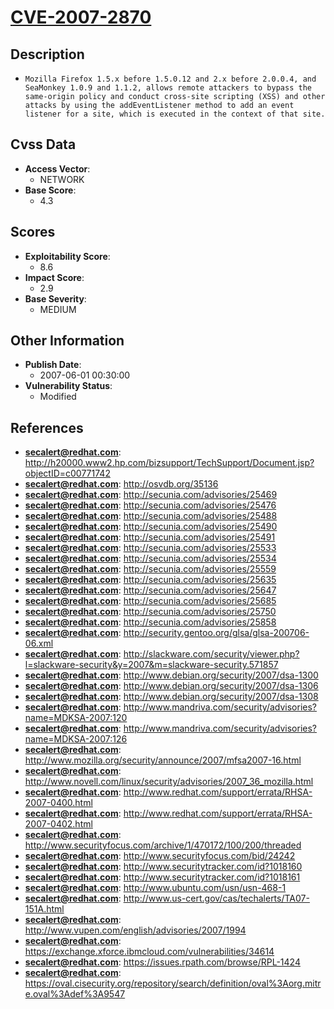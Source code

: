 
# [CVE-2007-2870](http://h20000.www2.hp.com/bizsupport/TechSupport/Document.jsp?objectID=c00771742)

## Description

- `Mozilla Firefox 1.5.x before 1.5.0.12 and 2.x before 2.0.0.4, and SeaMonkey 1.0.9 and 1.1.2, allows remote attackers to bypass the same-origin policy and conduct cross-site scripting (XSS) and other attacks by using the addEventListener method to add an event listener for a site, which is executed in the context of that site.`

## Cvss Data

- **Access Vector**:
  - NETWORK
- **Base Score**:
  - 4.3

## Scores

- **Exploitability Score**:
  - 8.6
- **Impact Score**:
  - 2.9
- **Base Severity**:
  - MEDIUM

## Other Information

- **Publish Date**:
  - 2007-06-01 00:30:00
- **Vulnerability Status**:
  - Modified

## References

- **secalert@redhat.com**: http://h20000.www2.hp.com/bizsupport/TechSupport/Document.jsp?objectID=c00771742
- **secalert@redhat.com**: http://osvdb.org/35136
- **secalert@redhat.com**: http://secunia.com/advisories/25469
- **secalert@redhat.com**: http://secunia.com/advisories/25476
- **secalert@redhat.com**: http://secunia.com/advisories/25488
- **secalert@redhat.com**: http://secunia.com/advisories/25490
- **secalert@redhat.com**: http://secunia.com/advisories/25491
- **secalert@redhat.com**: http://secunia.com/advisories/25533
- **secalert@redhat.com**: http://secunia.com/advisories/25534
- **secalert@redhat.com**: http://secunia.com/advisories/25559
- **secalert@redhat.com**: http://secunia.com/advisories/25635
- **secalert@redhat.com**: http://secunia.com/advisories/25647
- **secalert@redhat.com**: http://secunia.com/advisories/25685
- **secalert@redhat.com**: http://secunia.com/advisories/25750
- **secalert@redhat.com**: http://secunia.com/advisories/25858
- **secalert@redhat.com**: http://security.gentoo.org/glsa/glsa-200706-06.xml
- **secalert@redhat.com**: http://slackware.com/security/viewer.php?l=slackware-security&y=2007&m=slackware-security.571857
- **secalert@redhat.com**: http://www.debian.org/security/2007/dsa-1300
- **secalert@redhat.com**: http://www.debian.org/security/2007/dsa-1306
- **secalert@redhat.com**: http://www.debian.org/security/2007/dsa-1308
- **secalert@redhat.com**: http://www.mandriva.com/security/advisories?name=MDKSA-2007:120
- **secalert@redhat.com**: http://www.mandriva.com/security/advisories?name=MDKSA-2007:126
- **secalert@redhat.com**: http://www.mozilla.org/security/announce/2007/mfsa2007-16.html
- **secalert@redhat.com**: http://www.novell.com/linux/security/advisories/2007_36_mozilla.html
- **secalert@redhat.com**: http://www.redhat.com/support/errata/RHSA-2007-0400.html
- **secalert@redhat.com**: http://www.redhat.com/support/errata/RHSA-2007-0402.html
- **secalert@redhat.com**: http://www.securityfocus.com/archive/1/470172/100/200/threaded
- **secalert@redhat.com**: http://www.securityfocus.com/bid/24242
- **secalert@redhat.com**: http://www.securitytracker.com/id?1018160
- **secalert@redhat.com**: http://www.securitytracker.com/id?1018161
- **secalert@redhat.com**: http://www.ubuntu.com/usn/usn-468-1
- **secalert@redhat.com**: http://www.us-cert.gov/cas/techalerts/TA07-151A.html
- **secalert@redhat.com**: http://www.vupen.com/english/advisories/2007/1994
- **secalert@redhat.com**: https://exchange.xforce.ibmcloud.com/vulnerabilities/34614
- **secalert@redhat.com**: https://issues.rpath.com/browse/RPL-1424
- **secalert@redhat.com**: https://oval.cisecurity.org/repository/search/definition/oval%3Aorg.mitre.oval%3Adef%3A9547
